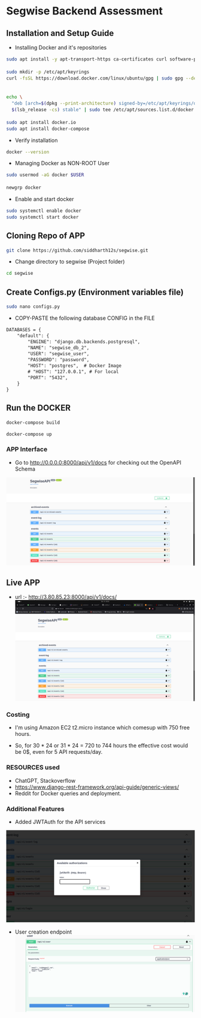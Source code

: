 # Segwise Backend Assessment

## Installation and Setup Guide

- Installing Docker and it's repositories

```sh
sudo apt install -y apt-transport-https ca-certificates curl software-properties-common

sudo mkdir -p /etc/apt/keyrings
curl -fsSL https://download.docker.com/linux/ubuntu/gpg | sudo gpg --dearmor -o /etc/apt/keyrings/docker.gpg


echo \
  "deb [arch=$(dpkg --print-architecture) signed-by=/etc/apt/keyrings/docker.gpg] https://download.docker.com/linux/ubuntu \
  $(lsb_release -cs) stable" | sudo tee /etc/apt/sources.list.d/docker.list > /dev/null

sudo apt install docker.io
sudo apt install docker-compose
```

- Verify installation

```sh
docker --version
```

- Managing Docker as NON-ROOT User

```sh
sudo usermod -aG docker $USER

newgrp docker
```


- Enable and start docker
```sh
sudo systemctl enable docker
sudo systemctl start docker
```


## Cloning Repo of APP

```sh
git clone https://github.com/siddharth12s/segwise.git
```

- Change directory to segwise (Project folder)

```sh
cd segwise
```

## Create Configs.py (Environment variables file)

```sh
sudo nano configs.py
```

- COPY-PASTE the following database CONFIG in the FILE

```python3
DATABASES = {
    "default": {
        "ENGINE": "django.db.backends.postgresql",
        "NAME": "segwise_db_2",
        "USER": "segwise_user",
        "PASSWORD": "password",
        "HOST": "postgres",  # Docker Image
        # "HOST": "127.0.0.1", # For local
        "PORT": "5432",
    }
}
```

## Run the DOCKER

```sh
docker-compose build
```

```sh
docker-compose up
```


### APP Interface

- Go to http://0.0.0.0:8000/api/v1/docs for checking out the OpenAPI Schema

![text](image.png)

## Live APP 
- url :-  http://3.80.85.23:8000/api/v1/docs/
![alt text](image-1.png)


### Costing

- I'm using Amazon EC2 t2.micro instance which comesup with 750 free hours.

- So, for 30 * 24 or 31 * 24 = 720 to 744 hours the effective cost would be 0$, even for 5 API requests/day. 

### RESOURCES used
- ChatGPT, Stackoverflow
- https://www.django-rest-framework.org/api-guide/generic-views/
- Reddit for Docker queries and deployment.


### Additional Features

- Added JWTAuth for the API services

![alt text](image-2.png)

- User creation endpoint
![alt text](<Screenshot from 2024-12-16 02-10-55.png>)